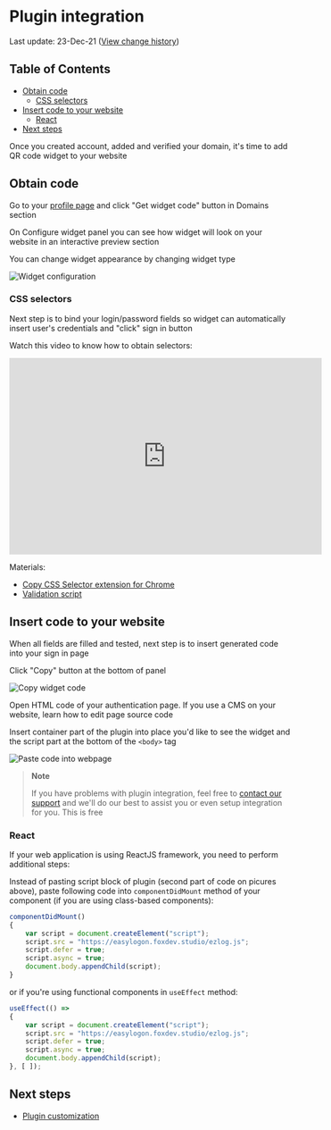 # Plugin integration
Last update: 23-Dec-21 ([View change history](https://github.com/foxdev-studio/easylogon-docs/commits/master/1-Get%20started/3-Plugin%20integration.md))

## Table of Contents
- [Obtain code](#obtain-code)
	- [CSS selectors](#css-selectors)
- [Insert code to your website](#insert-code-to-your-website)
	- [React](#react)
- [Next steps](#next-steps)

Once you created account, added and verified your domain, it's time to add QR code widget to your website

## Obtain code
Go to your [profile page](https://easylogon.foxdev.studio/profile#CreateWidget) and click "Get widget code" button in Domains section

On Configure widget panel you can see how widget will look on your website in an interactive preview section

You can change widget appearance by changing widget type

![Widget configuration](https://easylogon.foxdev.studio/docs/widget-preview.png)

### CSS selectors
Next step is to bind your login/password fields so widget can automatically insert user's credentials and "click" sign in button

Watch this video to know how to obtain selectors:

<iframe width="560" height="352" src="https://www.youtube.com/embed/ozwB8-TVusA?cc_load_policy=1" title="Obtaining CSS selectors for EasyLogon plugin integration // @FoxDev Studio" frameborder="0" allow="accelerometer; autoplay; clipboard-write; encrypted-media; gyroscope; picture-in-picture" allowfullscreen></iframe>

Materials:
- [Copy CSS Selector extension for Chrome](https://chrome.google.com/webstore/detail/copy-css-selector)
- [Validation script](https://easylogon.foxdev.studio/docs/test-script.js)

## Insert code to your website
When all fields are filled and tested, next step is to insert generated code into your sign in page

Click "Copy" button at the bottom of panel

![Copy widget code](https://easylogon.foxdev.studio/docs/widget-copy.png)

Open HTML code of your authentication page. If you use a CMS on your website, learn how to edit page source code

<!--Here some tutorial videos on popular CMS:
- [WordPress]()
- [Wix]()
- [Squarespace]()
- [Joomla]()
- [Drupal]()
- [DataLife Engine]()-->

Insert container part of the plugin into place you'd like to see the widget and the script part at the bottom of the `<body>` tag

![Paste code into webpage](https://easylogon.foxdev.studio/docs/paste-code.png)

> **Note**
>
> If you have problems with plugin integration, feel free to [contact our support](https://easylogon.foxdev.studio/support) and we'll do our best to assist you or even setup integration for you. This is free

### React
If your web application is using ReactJS framework, you need to perform additional steps:

Instead of pasting script block of plugin (second part of code on picures above), paste following code into `componentDidMount` method of your component (if you are using class-based components):
```js
componentDidMount()
{
	var script = document.createElement("script");
	script.src = "https://easylogon.foxdev.studio/ezlog.js";
	script.defer = true;
	script.async = true;
	document.body.appendChild(script);
}
```

or if you're using functional components in `useEffect` method:

```js
useEffect(() =>
{
	var script = document.createElement("script");
	script.src = "https://easylogon.foxdev.studio/ezlog.js";
	script.defer = true;
	script.async = true;
	document.body.appendChild(script);
}, [ ]);
```

## Next steps
- [Plugin customization](/docs/1-Get%20started/4-Plugin%20customization)
